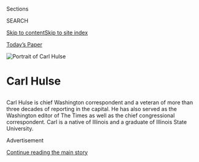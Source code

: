 <div id="app">

<div>

<div class="NYTAppHideMasthead css-1r6wvpq e1suatyy0">

<div class="section css-ui9rw0 e1suatyy2">

<div class="css-eph4ug er09x8g0">

<div class="css-6n7j50">

</div>

<span class="css-1dv1kvn">Sections</span>

<div class="css-10488qs">

<span class="css-1dv1kvn">SEARCH</span>

</div>

[Skip to content](#site-content)[Skip to site
index](#site-index)

</div>

<div class="css-10698na e1huz5gh0">

</div>

</div>

<div id="masthead-bar-one" class="section hasLinks css-15hmgas e1csuq9d3">

<div class="css-uqyvli e1csuq9d0">

</div>

<div class="css-1uqjmks e1csuq9d1">

</div>

<div class="css-9e9ivx">

[](https://myaccount.nytimes.com/auth/login?response_type=cookie&client_id=vi)

</div>

<div class="css-1bvtpon e1csuq9d2">

[Today’s Paper](https://www.nytimes.com/section/todayspaper)

</div>

</div>

</div>

</div>

<div data-aria-hidden="false">

<div id="site-content" data-role="main">

<div id="byline" class="section css-15h4p1b e9abtgs0">

<div class="css-1j21atc e1svk9qx1">

<div class="css-nfcc9b e1svk9qx3">

<div class="css-cnx41t">

![Portrait of Carl
Hulse](https://static01.nyt.com/images/2018/06/14/multimedia/author-carl-hulse/author-carl-hulse-thumbLarge.png)

</div>

<div class="css-vl9dhg e1svk9qx5">

<div class="css-1nrhkj6 e1svk9qx6">

# Carl Hulse

</div>

## <span></span>

Carl Hulse is chief Washington correspondent and a veteran of more than
three decades of reporting in the capital. He has also served as the
Washington editor of The Times as well as the chief congressional
correspondent. Carl is a native of Illinois and a graduate of Illinois
State University. 

</div>

</div>

</div>

<div>

<div id="mid1-wrapper" class="css-1mn4oms eaca97t0" type="rank">

<div id="mid1-slug" class="css-1tag3rd eaca97t1">

Advertisement

</div>

[Continue reading the main
story](#after-mid1)

<div id="mid1" class="ad mid1-wrapper" style="text-align:center;height:100%;display:block">

</div>

<div id="after-mid1">

</div>

</div>

</div>

<div class="css-185go5a e1o5byef0">

<div class="css-15cbhtu">

  - [Latest](#stream-panel)
  - <span class="css-6n7j50">Search</span>
    <div class="control">
    <div class="label-container css-1dv1kvn">
    Search
    </div>
    <div class="css-wm4t3d">
    **<span id="clear-search-input" class="css-1dv1kvn">Clear this text
    input</span>
    </div>
    </div>
    <span class="css-1iovbfw"></span>

<div id="stream-panel" class="section css-8msx5b e1jz0cab1">

<div class="css-13mho3u">

1.  
    
    <div class="css-1cp3ece">
    
    <div class="css-1l4spti">
    
    [](/2020/07/31/us/democrats-judiciary-reform.html)
    
    <div class="css-79elbk">
    
    ![](https://static01.nyt.com/images/2020/07/31/us/politics/31dc-courts1/31dc-courts1-thumbWide.jpg?quality=75&auto=webp&disable=upscale)
    
    </div>
    
    ## Countering G.O.P. on Courts, Democrats Will Call for ‘Structural’ Change
    
    Progressives pushed for the platform language after President
    Trump’s drive put 200 conservative judges on the federal bench and
    Senate Republicans blocked President Obama’s nominees.
    
    <div class="css-1nqbnmb ea5icrr0">
    
    By <span class="css-1n7hynb">Carl
    Hulse</span>
    
    </div>
    
    </div>
    
    <div class="css-1lc2l26 e1xfvim33">
    
    </div>
    
    </div>

2.  
    
    <div class="css-1cp3ece">
    
    <div class="css-1l4spti">
    
    [](/2020/07/30/us/obama-filibuster-senate-democrats.html)
    
    <div class="css-79elbk">
    
    ![](https://static01.nyt.com/images/2020/07/30/us/politics/30dc-filibuster/merlin_175121256_1a0bef11-3f33-45c5-9a2c-685850d0426f-thumbWide.jpg?quality=75&auto=webp&disable=upscale)
    
    </div>
    
    ## Obama’s Call to Abolish Filibuster Puts Further Spotlight on the Tactic
    
    In the middle of the election season, Democrats hopeful of capturing
    the White House and Congress intensify their talk of ending the
    filibuster to thwart Republican opposition.
    
    <div class="css-1nqbnmb ea5icrr0">
    
    By <span class="css-1n7hynb">Carl
    Hulse</span>
    
    </div>
    
    </div>
    
    <div class="css-1lc2l26 e1xfvim33">
    
    </div>
    
    </div>

3.  
    
    <div class="css-1cp3ece">
    
    <div class="css-1l4spti">
    
    [](/2020/07/29/us/politics/republicans-congress-virus-aid.html)
    
    <div class="css-79elbk">
    
    ![](https://static01.nyt.com/images/2020/07/29/us/politics/29dc-memo/29dc-memo-thumbWide.jpg?quality=75&auto=webp&disable=upscale)
    
    </div>
    
    ### <span class="css-m70j1g">congressional memo</span>
    
    ## Divided and Demoralized on Virus Aid, Republicans Ask, ‘What’s in the Bill?’
    
    Senators in the party are “all over the lot” on the pandemic bill as
    jobless benefits run out and the fate of any legislative deal
    remains uncertain.
    
    <div class="css-1nqbnmb ea5icrr0">
    
    By <span class="css-1n7hynb">Carl
    Hulse</span>
    
    </div>
    
    </div>
    
    <div class="css-1lc2l26 e1xfvim33">
    
    </div>
    
    </div>

4.  
    
    <div class="css-1cp3ece">
    
    <div class="css-1l4spti">
    
    [](/2020/07/25/us/congress-broken-partisanship-coronavirus.html)
    
    <div class="css-79elbk">
    
    ![](https://static01.nyt.com/images/2020/07/25/us/politics/25dc-hulse1/merlin_174846525_76e7f61e-2822-4731-b123-689edd5e1061-thumbWide.jpg?quality=75&auto=webp&disable=upscale)
    
    </div>
    
    ### <span class="css-m70j1g">On Washington</span>
    
    ## Congress Was Already Broken. The Coronavirus Could Make It Worse.
    
    A new report says that a sweeping change in institutional culture is
    needed for Congress to regain public trust. The challenges of the
    coronavirus are feeding the dysfunction.
    
    <div class="css-1nqbnmb ea5icrr0">
    
    By <span class="css-1n7hynb">Carl
    Hulse</span>
    
    </div>
    
    </div>
    
    <div class="css-1lc2l26 e1xfvim33">
    
    </div>
    
    </div>

5.  
    
    <div class="css-1cp3ece">
    
    <div class="css-1l4spti">
    
    [](/2020/07/23/us/politics/republicans-stimulus-coronavirus.html)
    
    <div class="css-79elbk">
    
    ![](https://static01.nyt.com/images/2020/07/23/us/politics/23dc-cong/merlin_174871641_5ed4391a-79a1-4dde-b33b-34a68b9b438a-thumbWide.jpg?quality=75&auto=webp&disable=upscale)
    
    </div>
    
    ## Republican Stimulus Talks Stall Over Differences on Unemployment
    
    Disputes over how to extend supplemental jobless benefits — and a
    White House push for money for a new F.B.I. building — slowed
    efforts to agree to an opening bid in negotiations with Democrats.
    
    <div class="css-1nqbnmb ea5icrr0">
    
    By <span class="css-1n7hynb">Emily Cochrane, Jim Tankersley
    <span>and</span> Alan
    Rappeport</span>
    
    </div>
    
    </div>
    
    <div class="css-1lc2l26 e1xfvim33">
    
    </div>
    
    </div>

6.  
    
    <div class="css-1cp3ece">
    
    <div class="css-1l4spti">
    
    [](/2020/07/23/us/trump-republicans-coronavirus-stimulus.html)
    
    <div class="css-79elbk">
    
    ![](https://static01.nyt.com/images/2020/07/23/us/politics/23dc-assess-1/merlin_174875772_c75529d3-5469-4e39-8ee5-bb33d37bbf83-thumbWide.jpg?quality=75&auto=webp&disable=upscale)
    
    </div>
    
    ## Republicans, Facing Political Headwinds, Begin Diverging From Trump
    
    A promised pandemic recovery proposal remains up in the air as
    Republicans, their majority at stake, struggle to reach consensus.
    
    <div class="css-1nqbnmb ea5icrr0">
    
    By <span class="css-1n7hynb">Carl
    Hulse</span>
    
    </div>
    
    </div>
    
    <div class="css-1lc2l26 e1xfvim33">
    
    </div>
    
    </div>

7.  
    
    <div class="css-1cp3ece">
    
    <div class="css-1l4spti">
    
    [](/2020/07/22/us/politics/land-water-conservation-fund.html)
    
    <div class="css-79elbk">
    
    ![](https://static01.nyt.com/images/2020/07/22/us/politics/22dc-conserve/22dc-conserve-thumbWide.jpg?quality=75&auto=webp&disable=upscale)
    
    </div>
    
    ## Congress Sends Landmark Conservation Bill to Trump
    
    The legislation for the first time guarantees money for land
    acquisition and preservation, but conservatives denounced it as a
    federal land grab.
    
    <div class="css-1nqbnmb ea5icrr0">
    
    By <span class="css-1n7hynb">Carl
    Hulse</span>
    
    </div>
    
    </div>
    
    <div class="css-1lc2l26 e1xfvim33">
    
    </div>
    
    </div>

8.  
    
    <div class="css-1cp3ece">
    
    <div class="css-1l4spti">
    
    [](/2020/07/17/us/justice-ruth-bader-ginsburg-cancer.html)
    
    <div class="css-79elbk">
    
    ![](https://static01.nyt.com/images/2020/07/17/us/politics/17dc-ginsburg-sub/merlin_168744870_9bc0fd44-d2d9-473e-8ffa-fe4cb6d7a308-thumbWide.jpg?quality=75&auto=webp&disable=upscale)
    
    </div>
    
    ## Ginsburg Says Her Cancer Has Returned, but She’s ‘Fully Able’ to Remain on Court
    
    The announcement touches off speculation about the possibility of a
    court opening as both parties seek to make the future of the Supreme
    Court an election issue.
    
    <div class="css-1nqbnmb ea5icrr0">
    
    By <span class="css-1n7hynb">Adam Liptak, Denise Grady
    <span>and</span> Carl
    Hulse</span>
    
    </div>
    
    </div>
    
    <div class="css-1lc2l26 e1xfvim33">
    
    </div>
    
    </div>

9.  
    
    <div class="css-1cp3ece">
    
    <div class="css-1l4spti">
    
    [](/2020/07/12/us/politics/health-care-aca-congress-elections.html)
    
    <div class="css-79elbk">
    
    ![](https://static01.nyt.com/images/2020/07/10/us/politics/10dc-campaignhealth/10dc-campaignhealth-thumbWide.jpg?quality=75&auto=webp&disable=upscale)
    
    </div>
    
    ## Health Care Takes Center Stage in Battle for Congress During Pandemic
    
    As the Trump administration pushes forward on dismantling the
    Affordable Care Act, Democrats are pressing their advantage on an
    issue that is becoming a chief focus of campaign advertising.
    
    <div class="css-1nqbnmb ea5icrr0">
    
    By <span class="css-1n7hynb">Carl Hulse <span>and</span> Emily
    Cochrane</span>
    
    </div>
    
    </div>
    
    <div class="css-1lc2l26 e1xfvim33">
    
    </div>
    
    </div>

10. 
    
    <div class="css-1cp3ece">
    
    <div class="css-1l4spti">
    
    [](/2020/07/01/us/progressives-begin-new-push-to-elevate-supreme-court-as-a-campaign-issue.html)
    
    <div class="css-79elbk">
    
    ![](https://static01.nyt.com/images/2020/07/01/us/politics/01dc-court1/01dc-court1-thumbWide.jpg?quality=75&auto=webp&disable=upscale)
    
    </div>
    
    ## Progressives Begin New Push to Elevate Supreme Court as a Campaign Issue
    
    The first step in the project is $2 million in ads in competitive
    states highlighting the consequences for the court if President
    Trump secures a second term.
    
    <div class="css-1nqbnmb ea5icrr0">
    
    By <span class="css-1n7hynb">Carl Hulse</span>
    
    </div>
    
    </div>
    
    <div class="css-1lc2l26 e1xfvim33">
    
    </div>
    
    </div>

<div class="css-13mho3u">

<div class="css-1t62hi8">

<div class="css-1stvaey">

Show
More

<div>

<div style="border:0;clip:rect(0 0 0 0);height:1px;margin:-1px;overflow:hidden;white-space:nowrap;padding:0;width:1px;position:absolute" data-role="log" data-aria-live="assertive">

</div>

<div style="border:0;clip:rect(0 0 0 0);height:1px;margin:-1px;overflow:hidden;white-space:nowrap;padding:0;width:1px;position:absolute" data-role="log" data-aria-live="assertive">

</div>

<div style="border:0;clip:rect(0 0 0 0);height:1px;margin:-1px;overflow:hidden;white-space:nowrap;padding:0;width:1px;position:absolute" data-role="log" data-aria-live="polite">

</div>

<div style="border:0;clip:rect(0 0 0 0);height:1px;margin:-1px;overflow:hidden;white-space:nowrap;padding:0;width:1px;position:absolute" data-role="log" data-aria-live="polite">

</div>

</div>

</div>

</div>

</div>

</div>

<div class="css-g6hk37 supplemental">

<div id="mid2-wrapper" class="css-10wkyv7 eaca97t0" type="lede">

<div id="mid2-slug" class="css-1tag3rd eaca97t1">

Advertisement

</div>

[Continue reading the main
story](#after-mid2)

<div id="mid2" class="ad mid2-wrapper" style="text-align:center;height:100%;display:block;min-height:250px">

</div>

<div id="after-mid2">

</div>

</div>

## Follow Elsewhere

<div class="module-body">

  - [**<span data-aria-hidden="true">hillhulse</span><span class="css-1dv1kvn">twitter
    page for hillhulse</span>](https://twitter.com/hillhulse)

</div>

</div>

</div>

</div>

</div>

</div>

</div>

## Site Index

<div>

</div>

## Site Information Navigation

  - [© <span>2020</span> <span>The New York Times
    Company</span>](https://help.nytimes.com/hc/en-us/articles/115014792127-Copyright-notice)

<!-- end list -->

  - [NYTCo](https://www.nytco.com/)
  - [Contact
    Us](https://help.nytimes.com/hc/en-us/articles/115015385887-Contact-Us)
  - [Work with us](https://www.nytco.com/careers/)
  - [Advertise](https://nytmediakit.com/)
  - [T Brand Studio](http://www.tbrandstudio.com/)
  - [Your Ad
    Choices](https://www.nytimes.com/privacy/cookie-policy#how-do-i-manage-trackers)
  - [Privacy](https://www.nytimes.com/privacy)
  - [Terms of
    Service](https://help.nytimes.com/hc/en-us/articles/115014893428-Terms-of-service)
  - [Terms of
    Sale](https://help.nytimes.com/hc/en-us/articles/115014893968-Terms-of-sale)
  - [Site
    Map](https://spiderbites.nytimes.com)
  - [Help](https://help.nytimes.com/hc/en-us)
  - [Subscriptions](https://www.nytimes.com/subscription?campaignId=37WXW)

</div>

</div>
